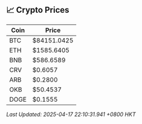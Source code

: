 ## 📈 Crypto Prices

| Coin | Price |
| ---- | ----- |
| BTC | $84151.0425 |
| ETH | $1585.6405 |
| BNB | $586.6589 |
| CRV | $0.6057 |
| ARB | $0.2800 |
| OKB | $50.4537 |
| DOGE | $0.1555 |

_Last Updated: 2025-04-17 22:10:31.941 +0800 HKT_